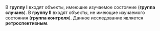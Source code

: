 В **группу I** входят объекты, имеющие изучаемое состояние (**группа случаев**). В **группу II** входят объекты, не имеющие изучаемого состояния (**группа контроля**). Данное исследование является **ретроспективным**.